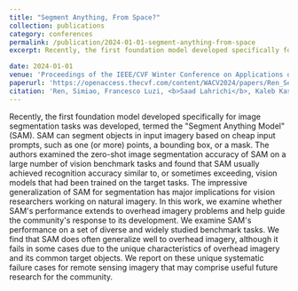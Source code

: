```yaml
---
title: "Segment Anything, From Space?"
collection: publications
category: conferences
permalink: /publication/2024-01-01-segment-anything-from-space
excerpt: Recently, the first foundation model developed specifically for image segmentation tasks was developed, termed the "Segment Anything Model" (SAM). SAM can segment objects in input imagery based on cheap input prompts, such as one (or more) points, a bounding box, or a mask. The authors examined the zero-shot image segmentation accuracy of SAM on a large number of vision benchmark tasks and found that SAM usually achieved recognition accuracy similar to, or sometimes exceeding, vision models that had been trained on the target tasks. The impressive generalization of SAM for segmentation has major implications for vision researchers working on natural imagery. In this work, we examine whether SAM's performance extends to overhead imagery problems and help guide the community's response to its development. We examine SAM's performance on a set of diverse and widely studied benchmark tasks. We find that SAM does often generalize well to overhead imagery, although it fails in some cases due to the unique characteristics of overhead imagery and its common target objects. We report on these unique systematic failure cases for remote sensing imagery that may comprise useful future research for the community.

date: 2024-01-01
venue: 'Proceedings of the IEEE/CVF Winter Conference on Applications of Computer Vision (WACV)'
paperurl: 'https://openaccess.thecvf.com/content/WACV2024/papers/Ren_Segment_Anything_From_Space_WACV_2024_paper.pdf'
citation: 'Ren, Simiao, Francesco Luzi, <b>Saad Lahrichi</b>, Kaleb Kassaw, Leslie M. Collins, Kyle Bradbury, and Jordan M. Malof. "Segment anything, from space?." In <i>Proceedings of the IEEE/CVF Winter Conference on Applications of Computer Vision</i>, pp. 8355-8365. 2024.'
---
```

Recently, the first foundation model developed specifically for image segmentation tasks was developed, termed the "Segment Anything Model" (SAM). SAM can segment objects in input imagery based on cheap input prompts, such as one (or more) points, a bounding box, or a mask. The authors examined the zero-shot image segmentation accuracy of SAM on a large number of vision benchmark tasks and found that SAM usually achieved recognition accuracy similar to, or sometimes exceeding, vision models that had been trained on the target tasks. The impressive generalization of SAM for segmentation has major implications for vision researchers working on natural imagery. In this work, we examine whether SAM's performance extends to overhead imagery problems and help guide the community's response to its development. We examine SAM's performance on a set of diverse and widely studied benchmark tasks. We find that SAM does often generalize well to overhead imagery, although it fails in some cases due to the unique characteristics of overhead imagery and its common target objects. We report on these unique systematic failure cases for remote sensing imagery that may comprise useful future research for the community.
